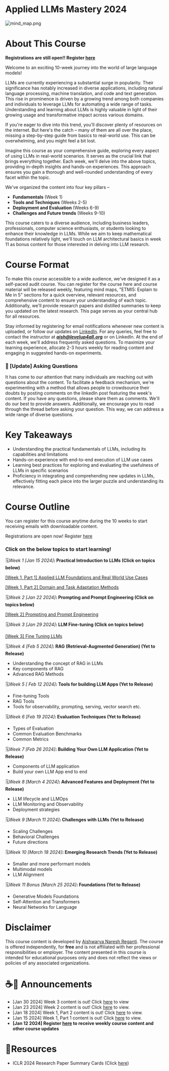 # Applied LLMs Mastery 2024

![mind_map.png](img/Applied_LLMs_Mastery_2024/Applied_LLMs_(6).png)

# About This Course

**Registrations are still open!! Register [here](https://forms.gle/353sQMRvS951jDYu7)**

Welcome to an exciting 10-week journey into the world of large language models!

LLMs are currently experiencing a substantial surge in popularity. Their significance has notably increased in diverse applications, including natural language processing, machine translation, and code and text generation. This rise in prominence is driven by a growing trend among both companies and individuals to leverage LLMs for automating a wide range of tasks. Understanding and learning about LLMs is highly valuable in light of their growing usage and transformative impact across various domains.

If you're eager to dive into this trend, you'll discover plenty of resources on the internet. But here's the catch – many of them are all over the place, missing a step-by-step guide from basics to real-world use. This can be overwhelming, and you might feel a bit lost. 

Imagine this course as your comprehensive guide, exploring every aspect of using LLMs in real-world scenarios. It serves as the crucial link that brings everything together. Each week, we'll delve into the above topics, providing in-depth insights and hands-on experiences. This approach ensures you gain a thorough and well-rounded understanding of every facet within the topic.

We've organized the content into four key pillars – 

- **Fundamentals**  (Week 1)
- **Tools and Techniques** (Weeks 2-5)
- **Deployment and Evaluation** (Weeks 6-9)
- **Challenges and Future trends** (Weeks 9-10)

This course caters to a diverse audience, including business leaders, professionals, computer science enthusiasts, or students looking to enhance their knowledge in LLMs. While we aim to keep mathematical foundations relatively light, we'll touch on LLM architectural basics in week 11 as bonus content for those interested in delving into LLM research. 

# Course Format

To make this course accessible to a wide audience, we've designed it as a self-paced audit course. You can register for the course here and course material will be released weekly, featuring mind maps, "ETMI5: Explain to Me in 5" sections for a quick overview, relevant resources, and comprehensive content to ensure your understanding of each topic. Additionally, we'll provide research papers and distilled summaries to keep you updated on the latest research. This page serves as your central hub for all resources.

Stay informed by registering for email notifications whenever new content is uploaded, or follow our updates on [LinkedIn](https://www.linkedin.com/in/areganti/). For any queries, feel free to contact the instructor at ***aish@levelup4all.org*** or on LinkedIn. At the end of each week, we'll address frequently asked questions. To maximize your learning experience, allocate 2-3 hours weekly for reading content and engaging in suggested hands-on experiments.

### 🚨 [Update] Asking Questions

It has come to our attention that many individuals are reaching out with questions about the content. To facilitate a feedback mechanism, we're experimenting with a method that allows people to crowdsource their doubts by posting comments on the linkedIn post featuring the week's content. If you have any questions, please share them as comments. We'll do our best to provide answers. Additionally, we encourage you to read through the thread before asking your question. This way, we can address a wide range of diverse questions.

# Key Takeaways

- Understanding the practical fundamentals of LLMs, including its capabilities and limitations
- Hands-on experience with end-to-end execution of LLM use cases
- Learning best practices for exploring and evaluating the usefulness of LLMs in specific scenarios
- Proficiency in integrating and comprehending new updates in LLMs, effectively fitting each piece into the larger puzzle and understanding its relevance.

# Course Outline

You can register for this course anytime during the 10 weeks to start receiving emails with downloadable content. 

Registrations are open now! Register [here](https://forms.gle/353sQMRvS951jDYu7)

### Click on the below topics to start learning!

🗓️*Week 1 [Jan 15 2024]***: Practical Introduction to LLMs (Click on topics below)**

[[Week 1, Part 1] Applied LLM Foundations and Real World Use Cases](https://www.notion.so/Week-1-Part-1-Applied-LLM-Foundations-and-Real-World-Use-Cases-3f381d027e0041739fec6178d3f8aa18?pvs=21)

[[Week 1, Part 2] Domain and Task Adaptation Methods](https://www.notion.so/Week-1-Part-2-Domain-and-Task-Adaptation-Methods-6ad3284a96a241f3bd2318f4f502a1da?pvs=21)

🗓️*Week 2 [Jan 22 2024]***: Prompting and Prompt Engineering (Click on topics below)**

[[Week 2] Prompting and Prompt Engineering ](https://www.notion.so/Week-2-Prompting-and-Prompt-Engineering-57cd1d024ac24819a0c44830a514c41d?pvs=21)

🗓️*Week 3 [Jan 29 2024]***: LLM Fine-tuning (Click on topics below)**

[[Week 3] Fine Tuning LLMs](https://www.notion.so/Week-3-Fine-Tuning-LLMs-14ca00d3071f4e528a762f41547868ef?pvs=21)

🗓️*Week 4 [Feb 5 2024]***: RAG (Retrieval-Augmented Generation) (Yet to Release)**

- Understanding the concept of RAG in LLMs
- Key components of RAG
- Advanced RAG Methods

🗓️*Week 5 [ Feb 12 2024]***: Tools for building LLM Apps (Yet to Release)**

- Fine-tuning Tools
- RAG Tools
- Tools for observability, prompting, serving, vector search etc.

🗓️*Week 6 [Feb 19 2024]***: Evaluation Techniques (Yet to Release)**

- Types of Evaluation
- Common Evaluation Benchmarks
- Common Metrics

🗓️*Week 7 [Feb 26 2024]***: Building Your Own LLM Application (Yet to Release)**

- Components of LLM application
- Build your own LLM App end to end

🗓️*Week 8 [March 4 2024]***: Advanced Features and Deployment (Yet to Release)**

- LLM lifecycle and LLMOps
- LLM Monitoring and Observability
- Deployment strategies

🗓️*Week 9 [March 11 2024]***: Challenges with LLMs (Yet to Release)**

- Scaling Challenges
- Behavioral Challenges
- Future directions

🗓️*Week 10 [March 18 2024]***: Emerging Research Trends  (Yet to Release)**

- Smaller and more performant models
- Multimodal models
- LLM Alignment

🗓️*Week 11 *Bonus* [March 25 2024]***: Foundations  (Yet to Release)**

- Generative Models Foundations
- Self-Attention and Transformers
- Neural Networks for Language

# Disclaimer

This course content is developed by [Aishwarya Naresh Reganti](https://www.linkedin.com/in/areganti/). The course is offered independently, for **free** and is not affiliated with her professional responsibilities or employer. The content presented in this course is intended for educational purposes only and does not reflect the views or policies of any associated organizations.

# ☕📰 Announcements

- [Jan 30 2024] Week 3 content is out! Click [here](https://www.notion.so/Week-3-Fine-Tuning-LLMs-14ca00d3071f4e528a762f41547868ef?pvs=21) to view
- [Jan 23 2024] Week 2 content is out! Click [here](https://www.notion.so/Week-2-Prompting-and-Prompt-Engineering-57cd1d024ac24819a0c44830a514c41d?pvs=21) to view.
- [Jan 18 2024] Week 1, Part 2 content is out! Click [here](https://www.notion.so/Week-1-Part-2-Domain-and-Task-Adaptation-Methods-6ad3284a96a241f3bd2318f4f502a1da?pvs=21) to view.
- [Jan 15 2024] Week 1, Part 1 content is out! Click [here](https://www.notion.so/Week-1-Part-1-Applied-LLM-Foundations-and-Real-World-Use-Cases-3f381d027e0041739fec6178d3f8aa18?pvs=21) to view.
- **[Jan 12 2024] Register [here](https://forms.gle/353sQMRvS951jDYu7) to receive weekly course content and other course updates**

# 📎Resources

- ICLR 2024 Research Paper Summary Cards (Click [here](https://www.notion.so/06f0d4fe46a94d62bff2ae001cfec22c?pvs=21))